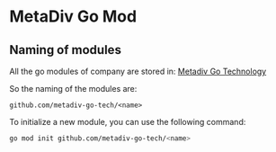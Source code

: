 # MetaDiv Go Mod

## Naming of modules

All the go modules of company are stored in:
[Metadiv Go Technology](https://github.com/metadiv-go-tech)

So the naming of the modules are:

`github.com/metadiv-go-tech/<name>`

To initialize a new module, you can use the following command:

```bash
go mod init github.com/metadiv-go-tech/<name>
```

